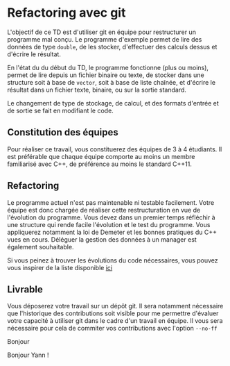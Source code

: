 # Refactoring avec git

L'objectif de ce TD est d'utiliser git en équipe pour restructurer un programme mal conçu. Le programme d'exemple permet de lire des données de type `double`, de les stocker, d'effectuer des calculs dessus et d'écrire le résultat.

En l'état du du début du TD, le programme fonctionne (plus ou moins), permet de lire depuis un fichier binaire ou texte, de stocker dans une structure soit à base de `vector`, soit à base de liste chaînée, et d'écrire le résultat dans un fichier texte, binaire, ou sur la sortie standard.

Le changement de type de stockage, de calcul, et des formats d'entrée et de sortie se fait en modifiant le code.

## Constitution des équipes

Pour réaliser ce travail, vous constituerez des équipes de 3 à 4 étudiants. Il est préférable que chaque équipe comporte au moins un membre familiarisé avec C++, de préférence au moins le standard C++11.

## Refactoring

Le programme actuel n'est pas maintenable ni testable facilement. Votre équipe est donc chargée de réaliser cette restructuration en vue de l'évolution du programme. Vous devez dans un premier temps réfléchir à une structure qui rende facile l'évolution et le test du programme. Vous appliquerez notamment la loi de Demeter et les bonnes pratiques du C++ vues en cours. Déléguer la gestion des données à un manager est également souhaitable.

Si vous peinez à trouver les évolutions du code nécessaires, vous pouvez vous inspirer de la liste disponible [ici](TODO.md)

## Livrable

Vous déposerez votre travail sur un dépôt git. Il sera notamment nécessaire que l'historique des contributions soit visible pour me permettre d'évaluer votre capacité à utiliser git dans le cadre d'un travail en équipe. Il vous sera nécessaire pour cela de commiter vos contributions avec l'option `--no-ff`


Bonjour

Bonjour Yann !